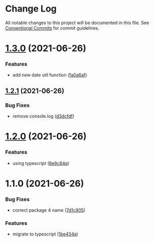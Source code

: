 # Change Log

All notable changes to this project will be documented in this file.
See [Conventional Commits](https://conventionalcommits.org) for commit guidelines.

# [1.3.0](git@github.com:Stephen-Kai/lerna-workspace.git/compare/@Stephen-Kai/lerna-pkg-4@1.2.1...@Stephen-Kai/lerna-pkg-4@1.3.0) (2021-06-26)


### Features

* add new date util function ([fa0a6af](git@github.com:Stephen-Kai/lerna-workspace.git/commit/fa0a6aff0ade2c385d2e49d399208caddd41e030))





## [1.2.1](git@github.com:Stephen-Kai/lerna-workspace.git/compare/@Stephen-Kai/lerna-pkg-4@1.2.0...@Stephen-Kai/lerna-pkg-4@1.2.1) (2021-06-26)


### Bug Fixes

* remove console.log ([d3dcfdf](git@github.com:Stephen-Kai/lerna-workspace.git/commit/d3dcfdf66886ec753a1e2e1293424e292ca2ea10))





# [1.2.0](git@github.com:Stephen-Kai/lerna-workspace.git/compare/@Stephen-Kai/lerna-pkg-4@1.1.0...@Stephen-Kai/lerna-pkg-4@1.2.0) (2021-06-26)


### Features

* using typescript ([8e9c84e](git@github.com:Stephen-Kai/lerna-workspace.git/commit/8e9c84ec62b2b5a79ffea2a7cb6c98644846957f))





# 1.1.0 (2021-06-26)


### Bug Fixes

* correct package 4 name ([7d1c905](git@github.com:Stephen-Kai/lerna-workspace.git/commit/7d1c905c3cec957a8b0e8e31e87d43805322ad75))


### Features

* migrate to typescript ([1be434a](git@github.com:Stephen-Kai/lerna-workspace.git/commit/1be434a1c63cf779bab1dcdd10cb3faed5625e0c))
